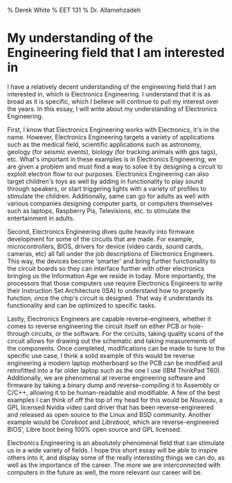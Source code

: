 % Derek White
% EET 131
% Dr. Allamehzadeh

# My understanding of the Engineering field that I am interested in

I have a relatively decent understanding of the engineering field that I am interested in, which is Electronics Engineering. I understand that it is as broad as it is specific, which I believe will continue to pull my interest over the years. In this essay, I will write about my understanding of Electronics Engineering.

First, I know that Electronics Engineering works with Electronics, it's in the name. However, Electronics Engineering targets a variety of applications such as the medical field, scientific applications such as astronomy, geology (for seismic events), biology (for tracking animals with gps tags), etc. What's important in these examples is in Electronics Engineering, we are given a problem and must find a way to solve it by designing a circuit to exploit electron flow to our purposes. Electronics Engineering can also target children's toys as well by adding in functionality to play sound through speakers, or start triggering lights with a variety of profiles to stimulate the children. Additionally, same can go for adults as well with various companies designing computer parts, or computers themselves such as laptops, Raspberry Pis, Televisions, etc. to stimulate the entertainment in adults.

Second, Electronics Engineering dives quite heavily into firmware development for some of the circuits that are made. For example, microcontrollers, BIOS, drivers for device (video cards, sound cards, cameras, etc) all fall under the job descriptions of Electronics Engineers. This way, the devices become 'smarter' and bring further functionality to the circuit boards so they can interface further with other electronics bringing us the Information Age we reside in today. More importantly, the processors that those computers use require Electronics Engineers to write their Instruction Set Architecture (ISA) to understand how to properly function, once the chip's circuit is designed. That way it understands its functionality and can be optimized to specific tasks.

Lastly, Electronics Engineers are capable reverse-engineers, whether it comes to reverse engineering the circuit itself on either PCB or hole-through circuits, or the software. For the circuits, taking quality scans of the circuit allows for drawing out the schematic and taking measurements of the components. Once completed, modifications can be made to tune to the specific use case, I think a solid example of this would be reverse engineering a modern laptop motherboard so the PCB can be modified and retrofitted into a far older laptop such as the one I use (IBM ThinkPad T60). Additionally, we are phenomenal at reverse engineering software and firmware by taking a binary dump and reverse-compiling it to Assembly or C/C++, allowing it to be human-readable and modifiable. A few of the best examples I can think of off the top of my head for this would be *Nouveau*, a GPL licensed Nvidia video card driver that has been reverse-engineered and released as open source to the Linux and BSD community. Another example would be *Coreboot* and *Libreboot*, which are reverse-engineered BIOS', Libre boot being 100% open source and GPL licensed.

Electronics Engineering is an absolutely phenomenal field that can stimulate us in a wide variety of fields. I hope this short essay will be able to inspire others into it, and display some of the really interesting things we can do, as well as the importance of the career. The more we are interconnected with computers in the future as well, the more relevant our career will be.
